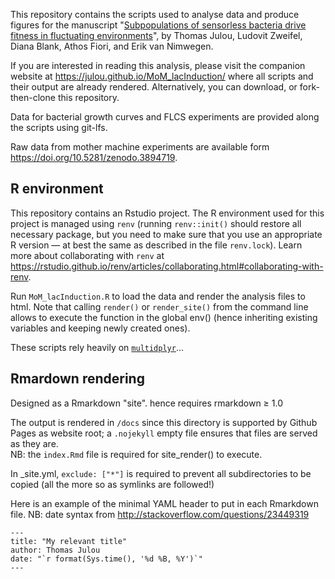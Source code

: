 
This repository contains the scripts used to analyse data and produce figures for the manuscript "[Subpopulations of sensorless bacteria drive fitness in fluctuating environments](https://doi.org/10.1101/2020.01.04.894766v2)", by Thomas Julou, Ludovit Zweifel, Diana Blank, Athos Fiori, and Erik van Nimwegen.

If you are interested in reading this analysis, please visit the companion website at https://julou.github.io/MoM_lacInduction/ where all scripts and their output are already rendered. Alternatively, you can download, or fork-then-clone this repository.

Data for bacterial growth curves and FLCS experiments are provided along the scripts using git-lfs.

Raw data from mother machine experiments are available form https://doi.org/10.5281/zenodo.3894719.


## R environment

This repository contains an Rstudio project. 
The R environment used for this project is managed using `renv` (running `renv::init()` should restore all necessary package, but you need to make sure that you use an appropriate R version — at best the same as described in the file `renv.lock`). 
Learn more about collaborating with `renv` at https://rstudio.github.io/renv/articles/collaborating.html#collaborating-with-renv.

Run `MoM_lacInduction.R` to load the data and render the analysis files to html.
Note that calling `render()` or `render_site()` from the command line allows to execute the function in the global env() (hence inheriting existing variables and keeping newly created ones).

These scripts rely heavily on [`multidplyr`](https://multidplyr.tidyverse.org)...


## Rmardown rendering
Designed as a Rmarkdown "site". hence requires rmarkdown ≥ 1.0

The output is rendered in `/docs` since this directory is supported by Github Pages as website root; a `.nojekyll` empty file ensures that files are served as they are.  
NB: the `index.Rmd` file is required for site_render() to execute.

In _site.yml, `exclude: ["*"]` is required to prevent all subdirectories to be copied (all the more so as symlinks are followed!)

Here is an example of the minimal YAML header to put in each Rmarkdown file.
NB: date syntax from http://stackoverflow.com/questions/23449319

```
---
title: "My relevant title"
author: Thomas Julou
date: "`r format(Sys.time(), '%d %B, %Y')`"
---
```

